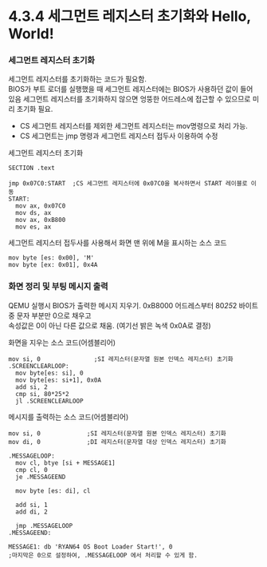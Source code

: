 # 4.3.4 세그먼트 레지스터 초기화와 Hello, World!

### 세그먼트 레지스터 초기화
세그먼트 레지스터를 초기화하는 코드가 필요함.  
BIOS가 부트 로더를 실행했을 때 세그먼트 레지스터에는 BIOS가 사용하던 값이 들어 있음
세그먼트 레지스터를 초기화하지 않으면 엉뚱한 어드레스에 접근할 수 있으므로 미리 초기화 필요.

* CS 세그먼트 레지스터를 제외한 세그먼트 레지스터는 mov명령으로 처리 가능.
* CS 세그먼트는 jmp 명령과 세그먼트 레지스터 접두사 이용하여 수정

세그먼트 레지스터 초기화
```
SECTION .text

jmp 0x07C0:START  ;CS 세그먼트 레지스터에 0x07C0을 복사하면서 START 레이블로 이동
START:
  mov ax, 0x07C0
  mov ds, ax
  mov ax, 0xB800
  mov es, ax
```

세그먼트 레지스터 접두사를 사용해서 화면 맨 위에 M을 표시하는 소스 코드
```
mov byte [es: 0x00], 'M'
mov byte [ex: 0x01], 0x4A
```

### 화면 정리 및 부팅 메시지 출력
QEMU 실행시 BIOS가 출력한 메시지 지우기.
0xB8000 어드레스부터 80*25*2 바이트 중 문자 부분만 0으로 채우고  
속성값은 0이 아닌 다른 값으로 채움. (여기선 밝은 녹색 0x0A로 결정)


화면을 지우는 소스 코드(어셈블리어)
```
mov si, 0               ;SI 레지스터(문자열 원본 인덱스 레지스터) 초기화
.SCREENCLEARLOOP:
  mov byte[es: si], 0
  mov byte[es: si+1], 0x0A
  add si, 2
  cmp si, 80*25*2
  jl .SCREENCLEARLOOP
```

메시지를 출력하는 소스 코드(어셈블리어)
```
mov si, 0             ;SI 레지스터(문자열 원본 인덱스 레지스터) 초기화
mov di, 0             ;DI 레지스터(문자열 대상 인덱스 레지스터) 초기화

.MESSAGELOOP:
  mov cl, btye [si + MESSAGE1]
  cmp cl, 0
  je .MESSAGEEND

  mov byte [es: di], cl

  add si, 1
  add di, 2

  jmp .MESSAGELOOP
.MESSAGEEND:

MESSAGE1: db 'RYAN64 OS Boot Loader Start!', 0
;마지막은 0으로 설정하여, .MESSAGELOOP 에서 처리할 수 있게 함.

```  
